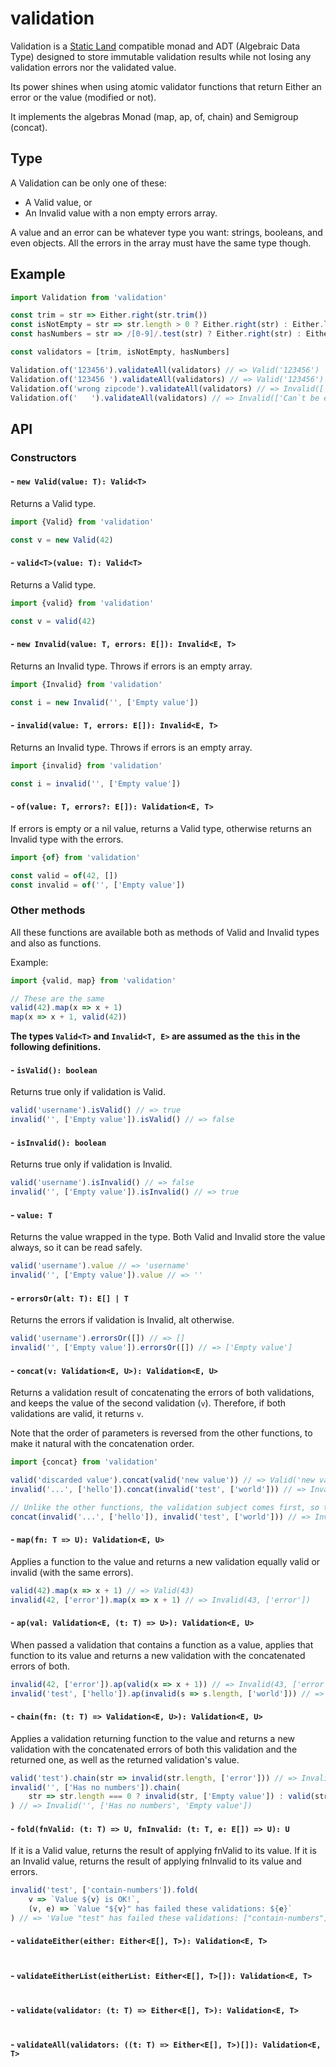 # validation
Validation is a [Static Land](https://github.com/rpominov/static-land) compatible monad and ADT (Algebraic Data Type) designed to store immutable validation results while not losing any validation errors nor the validated value.

Its power shines when using atomic validator functions that return Either an error or the value (modified or not).

It implements the algebras Monad (map, ap, of, chain) and Semigroup (concat).

## Type

A Validation can be only one of these:

- A Valid value, or
- An Invalid value with a non empty errors array.

A value and an error can be whatever type you want: strings, booleans, and even objects. All the errors in the array must have the same type though.

## Example

```javascript
import Validation from 'validation'

const trim = str => Either.right(str.trim())
const isNotEmpty = str => str.length > 0 ? Either.right(str) : Either.left('Can`t be empty')
const hasNumbers = str => /[0-9]/.test(str) ? Either.right(str) : Either.left('Must have numbers')

const validators = [trim, isNotEmpty, hasNumbers]

Validation.of('123456').validateAll(validators) // => Valid('123456')
Validation.of('123456 ').validateAll(validators) // => Valid('123456')
Validation.of('wrong zipcode').validateAll(validators) // => Invalid(['Must have numbers'], 'wrong zipcode')
Validation.of('   ').validateAll(validators) // => Invalid(['Can`t be empty', 'Must have numbers'], '')
```

## API

### Constructors

#### - `new Valid(value: T): Valid<T>`
Returns a Valid type.

```javascript
import {Valid} from 'validation'

const v = new Valid(42)
```

#### - `valid<T>(value: T): Valid<T>`
Returns a Valid type.

```javascript
import {valid} from 'validation'

const v = valid(42)
```

#### - `new Invalid(value: T, errors: E[]): Invalid<E, T>`
Returns an Invalid type. Throws if errors is an empty array.

```javascript
import {Invalid} from 'validation'

const i = new Invalid('', ['Empty value'])
```

#### - `invalid(value: T, errors: E[]): Invalid<E, T>`
Returns an Invalid type. Throws if errors is an empty array.

```javascript
import {invalid} from 'validation'

const i = invalid('', ['Empty value'])
```

#### - `of(value: T, errors?: E[]): Validation<E, T>`
If errors is empty or a nil value, returns a Valid type, otherwise returns an Invalid type with the errors.

```javascript
import {of} from 'validation'

const valid = of(42, [])
const invalid = of('', ['Empty value'])
```

### Other methods

All these functions are available both as methods of Valid and Invalid types and also as functions.

Example:

```javascript
import {valid, map} from 'validation'

// These are the same
valid(42).map(x => x + 1)
map(x => x + 1, valid(42))
```

**The types `Valid<T>` and `Invalid<T, E>` are assumed as the `this` in the following definitions.**

#### - `isValid(): boolean`
Returns true only if validation is Valid.

```javascript
valid('username').isValid() // => true
invalid('', ['Empty value']).isValid() // => false
```

#### - `isInvalid(): boolean`
Returns true only if validation is Invalid.

```javascript
valid('username').isInvalid() // => false
invalid('', ['Empty value']).isInvalid() // => true
```

#### - `value: T`
Returns the value wrapped in the type. Both Valid and Invalid store the value always, so it can be read safely.

```javascript
valid('username').value // => 'username'
invalid('', ['Empty value']).value // => ''
```

#### - `errorsOr(alt: T): E[] | T`
Returns the errors if validation is Invalid, alt otherwise.

```javascript
valid('username').errorsOr([]) // => []
invalid('', ['Empty value']).errorsOr([]) // => ['Empty value']
```

#### - `concat(v: Validation<E, U>): Validation<E, U>`
Returns a validation result of concatenating the errors of both validations, and keeps the value of the second validation (`v`).
Therefore, if both validations are valid, it returns `v`.

Note that the order of parameters is reversed from the other functions, to make it natural with the concatenation order.

```javascript
import {concat} from 'validation'

valid('discarded value').concat(valid('new value')) // => Valid('new value')
invalid('...', ['hello']).concat(invalid('test', ['world'])) // => Invalid('test', ['hello', 'world'])

// Unlike the other functions, the validation subject comes first, so the order feels natural
concat(invalid('...', ['hello']), invalid('test', ['world'])) // => Invalid('test', ['hello', 'world'])
```

#### - `map(fn: T => U): Validation<E, U>`
Applies a function to the value and returns a new validation equally valid or invalid (with the same errors).

```javascript
valid(42).map(x => x + 1) // => Valid(43)
invalid(42, ['error']).map(x => x + 1) // => Invalid(43, ['error'])
```

#### - `ap(val: Validation<E, (t: T) => U>): Validation<E, U>`
When passed a validation that contains a function as a value, applies that function to its value and returns a new validation with the concatenated errors of both.

```javascript
invalid(42, ['error']).ap(valid(x => x + 1)) // => Invalid(43, ['error'])
invalid('test', ['hello']).ap(invalid(s => s.length, ['world'])) // => Invalid(4, ['hello', 'world'])
```

#### - `chain(fn: (t: T) => Validation<E, U>): Validation<E, U>`
Applies a validation returning function to the value and returns a new validation with the concatenated errors of both this validation and the returned one, as well as the returned validation's value.

```javascript
valid('test').chain(str => invalid(str.length, ['error'])) // => Invalid(4, ['error'])
invalid('', ['Has no numbers']).chain(
    str => str.length === 0 ? invalid(str, ['Empty value']) : valid(str)
) // => Invalid('', ['Has no numbers', 'Empty value'])
```

#### - `fold(fnValid: (t: T) => U, fnInvalid: (t: T, e: E[]) => U): U`
If it is a Valid value, returns the result of applying fnValid to its value.
If it is an Invalid value, returns the result of applying fnInvalid to its value and errors.

```javascript
invalid('test', ['contain-numbers']).fold(
    v => `Value ${v} is OK!`,
    (v, e) => `Value "${v}" has failed these validations: ${e}`
) // => 'Value "test" has failed these validations: ["contain-numbers"]'
```

#### - `validateEither(either: Either<E[], T>): Validation<E, T>`

```javascript

```

#### - `validateEitherList(eitherList: Either<E[], T>[]): Validation<E, T>`

```javascript

```

#### - `validate(validator: (t: T) => Either<E[], T>): Validation<E, T>`

```javascript

```

#### - `validateAll(validators: ((t: T) => Either<E[], T>)[]): Validation<E, T>`

```javascript

```
